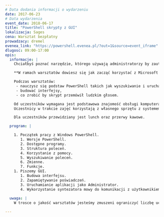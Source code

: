 ```yaml
---
# Data dodania informacji o wydarzeniu
date: 2017-06-23
# Data wydarzenia
event_date: 2018-06-17
title: "PowerShell skrypty z GUI"
lokalizacja: Sages
cena: Warsztat bezpłatny
prowadzacy: dremel
evenea_link: "https://powershell.evenea.pl/?out=1&source=event_iframe"
dlugosc: 09:00-17:00
opis:
  informacje: |
    Chciałbyś poznać narzędzie, którego używają administratorzy by zautomatyzować część pracy, a może chciałbyś by komputer przemówił do Ciebie ludzkim głosem?

    **W ramach warsztatów dowiesz się jak zacząć korzystać z Microsoft PowerShell.** Dowiesz się jak uruchamiać programy z uprawnieniami administratora z konta użytkownika nie wpisując wielokrotnie loginu i hasła. Sprawimy by skrypt przemówił ludzkim głosem, a wszystko to umieścimy w GUI.     

    Podczas warsztatów:
     - nauczysz się podstaw PowerShell takich jak wyszukiwanie i uruchamianie komend,
     - budować interfejsy, 
     - co zrobić by skrypt przemówił ludzkim głosem.

    Od uczestników wymagana jest podstawowa znajomość obsługi komputera z systemem Windows. Warsztaty są skierowane do osób, które chciałyby poznać możliwości PowerShell i pogłębiać wiedzę we własnym zakresie.
    Uczestnicy w trakcie zajęć korzystają z własnego sprzętu z systemem Windows (wersje 7 , 8.1 , 10) z zainstalowanym Windows Management Framework (WMF) 5.1 https://docs.microsoft.com/en-us/powershell/wmf/5.1/install-configure

    Dla uczestników przewidziany jest lunch oraz przerwy kawowe.

  program: |

    1. Początek pracy z Windows PowerShell.
       1. Wersje PowerShell.
       2. Dostępne programy.
       3. Struktura poleceń.
       4. Korzystanie z pomocy.
       5. Wyszukiwanie poleceń.
       6. Zmienne.
       7. Funkcje.
    1. Piszemy GUI.
       1. Budowa interfejsu.
       2. Zapamiętywanie poświadczeń.
       3. Uruchamianie aplikacji jako Administrator.
       4. Wykorzystanie syntezatora mowy do komunikacji z użytkownikiem.
      
  uwaga: |
    W trosce o jakość warsztatów jesteśmy zmuszeni ograniczyć liczbę uczestników. **Kwalifikacja odbywa się na podstawie odpowiedzi udzielonych w formularzu zgłoszeniowym oraz - w dalszym kroku - kolejności zgłoszeń.** Potwierdzenie udziału w warsztatach wraz z instrukcją przygotowania środowiska otrzymasz najpóźniej na 7 dni przed planowaną datą wydarzenia.

---
```

